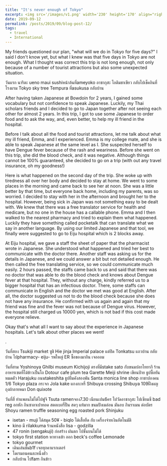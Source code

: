 ```yaml
---
title: "It's never enough of Tokyo"
excerpt: <img src='/images/v1.png' width='230' height='170' align="right" hspace="20"> 
date: 2019-09-12
permalink: /posts/2019/09/blog-post-12/
tags:
  - travel
  - International
---
```



My friends questioned our plan, "what will we do in Tokyo for five days?" I said I don't know yet, but what I knew was that five days in Tokyo are not enough. What I thought was correct this trip is not long enough, not only because of a number of tourist attractions but also some unexpected situation. 



วันแรก 
นาริตะ 
ueno 
maui sushiหน้าล้นที่ameyoko 
อาซากุสะ
ไอติมชาเขียว
กลับไปเช็คอินที่โรงแรม
Tokyo sky tree
Tempura ที่asukusa
กลับบ้าน


After having taken Japanese at Bowdoin for 2 years, I gained some vocabulary but not confidence to speak Japanese. Luckily, my Thai scholars friends and I decided to go to Japan together after not seeing each other for almost 2 years. In this trip, I got to use some Japanese to order food and to ask the way, and, even better, to help my ill friend in the hospital.

Before I talk about all the food and tourist attractions, let me talk about what my ill friend, Emma, and I experienced. Emma is my college mate, and she is able to speak Japanese at the same level as I. She suspected herself to have Dengue fever because of the rash and weariness. Before she went on this trip, she did the blood check, and it was negative. Although things cannot be 100% guaranteed, she decided to go on a trip (with out any travel insurance, oh my goodness!)

Here is what happened on the second day of the trip. She woke up with tiredness all over her body and decided to stay at home. We went to some places in the morning and came back to see her at noon. She was a little better by that time, but everyone back home, including my parents, was so worried. I decided to stay with her in the afternoon and  brought her to the hospital. However, being sick in Japan was not something easy to be dealt with. We knew that there was a free translator service for health and medicare, but no one in the house has a callable phone. Emma and I then walked to the nearest pharmacy and tried to explain them what happened. Luckily they have something called pocketalk that can translate what we say in another language. By using our limited Japanese and that tool, we finally were suggested to go to Eiju hospital which is 2 blocks away.

At Eiju hospital, we gave a staff the sheet of paper that the pharmacist wrote in Japanese. She understood what happened and tried her best to communicate with the doctor there. Another staff was asking us for the details in Japanese, and we could answer a bit but not detailed enough. He then called the free translating service, so we could communicate much easily. 2 hours passed, the staffs came back to us and said that there was no doctor that was able to do the blood check and knows about Dengue fever at that hospital. They, without any charge, kindly referred us to a bigger hospital that has an infectious doctor. There, some staffs can communicate in English and the doctor we met was good at English. After all, the doctor suggested us not to do the blood check because she does not have any insurance. He confirmed with us again and again that my friend was fine and the fever was not because of Dengue virus. However, the hospital still charged us 10000 yen, which is not bad if this cost made everyone relieve. 

Okay that's what all I want to say about the experience in Japanese hospitals. Let's talk about other places we went! 



.

วันที่สอง
Tsukiji market ซูชิ
Hie jinja 
Imperial palace แต่ปิด
Tonkatsu แถวบ้าน
กลับบ้าน
ไปpharmacy- eiju- รพใหญ่ ER
ซื้อของมากิน
เจอออม

วันที่สาม
Yoshinoya 
Ghilbi museum
Kichijoji ตรงที่มีstake sato กับขนมปลาไทยากิ ร้านอาหารเซตที่ได้ข้าวเป็นโถ
Dotour cafe plum tea
Garette 
Meiji shrine เขียนป้าย ธูปซื้อยันหมดตัว 
Harajuku ถนนtakeshita
ธูปยืมคังสองพัน
Santa monica
line shop
กาชาปองคน 1/6
Tokyo plaza กระจก
Jola kake แกงกะหรี่
Shibuya crossing 
Shibuya 109ฝั่งผญ 
ถุงผ้าลายหมา
Don quixote 

วันที่สี่
ทำแพลนไม่ได้ไปฟูจิ
Tsuta ramenจอง7.30 เนียนเปน6คร
ไปวัดอาซากุสะ
ไปเซียมซี bad reg อกหัก
กินซาลาเปาทอด สตอเบอรี่ปั่น สดๆ แท้มาก ขนมปังเมล่อน มันอบ 
กินราเมน ต่อบัตร
Shoyu ramen truffle seasoning egg roasted pork
Shinjuku
 - isetan - muji ได้สมุด 50¥ - biqlo
ได้เสื้อยืด กับ เครื่องจ่ายเงินอัตโนมัติ
- kino มี rilakkuma ร้านหนังสือ lisa - godzilla 
- 47 ronin (sengakuji) ก่อสร้าง ฝนตก ไปชั้นบนไม่ได้
- tokyo first station 
หาทางเข้า ออก beck's coffee 
Lemonade
- tokyo gourmet
- เดินเล่นชั้นb1f เจอทุกคาแรกเตอร์ 
- โดเรมอนคนละหนึ่งตัว 
- กลับบ้าน ไปfam กินข้าว
